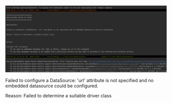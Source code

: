 ![](img/55.png)

Failed to configure a DataSource: 'url' attribute is not specified and no embedded datasource could be configured.

Reason: Failed to determine a suitable driver class